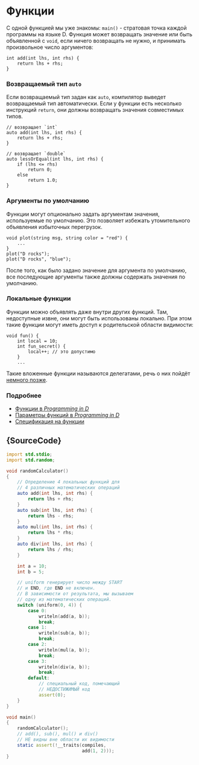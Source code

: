 # Функции

С одной функцией мы уже знакомы: `main()` - стратовая точка каждой программы на языке D. Функция может возвращать значение или быть объявленной с `void`, если
ничего возвращать не нужно, и принимать произвольное число аргументов:

    int add(int lhs, int rhs) {
        return lhs + rhs;
    }

### Возвращаемый тип `auto`

Если возвращаемый тип задан как `auto`, компилятор выведет возвращаемый тип
автоматически. Если у функции есть несколько инструкций `return`, они должны возвращать значения совместимых типов.

    // возвращает `int`
    auto add(int lhs, int rhs) {
        return lhs + rhs;
    }

    // возвращает `double`
    auto lessOrEqual(int lhs, int rhs) {
        if (lhs <= rhs)
            return 0;
        else
            return 1.0;
    }

### Аргументы по умолчанию

Функции могут опционально задать аргументам значения, используемые по умолчанию.
Это позволяет избежать утомительного объявления избыточных перегрузок.

    void plot(string msg, string color = "red") {
        ...
    }
    plot("D rocks");
    plot("D rocks", "blue");

После того, как было задано значение для аргумента по умолчанию, все последующие аргументы также должны содержать значения по умолчанию.

### Локальные функции

Функции можно объявлять даже внутри других функций. Там, недоступные извне, они могут быть использованы локально. При этом такие функции могут иметь доступ к родительской области видимости:

    void fun() {
        int local = 10;
        int fun_secret() {
            local++; // это допустимо
        }
        ...

Такие вложенные функции называются делегатами, речь о них пойдёт [немного позже](basics/delegates).

### Подробнее

- [Функции в _Programming in D_](http://ddili.org/ders/d.en/functions.html)
- [Параметры функций в _Programming in D_](http://ddili.org/ders/d.en/function_parameters.html)
- [Спецификация на функции](https://dlang.org/spec/function.html)

## {SourceCode}

```d
import std.stdio;
import std.random;

void randomCalculator()
{
    // Определение 4 локальных функций для
    // 4 различных математических операций
    auto add(int lhs, int rhs) {
        return lhs + rhs;
    }
    auto sub(int lhs, int rhs) {
        return lhs - rhs;
    }
    auto mul(int lhs, int rhs) {
        return lhs * rhs;
    }
    auto div(int lhs, int rhs) {
        return lhs / rhs;
    }

    int a = 10;
    int b = 5;

    // uniform генерирует число между START
    // и END, где END не включен.
    // В зависимости от результата, мы вызываем
    // одну из математических операций.
    switch (uniform(0, 4)) {
        case 0:
            writeln(add(a, b));
            break;
        case 1:
            writeln(sub(a, b));
            break;
        case 2:
            writeln(mul(a, b));
            break;
        case 3:
            writeln(div(a, b));
            break;
        default:
            // специальный код, помечающий
            // НЕДОСТИЖИМЫЙ код
            assert(0);
    }
}

void main()
{
    randomCalculator();
    // add(), sub(), mul() и div()
    // НЕ видны вне области их видимости
    static assert(!__traits(compiles,
                            add(1, 2)));
}

```
